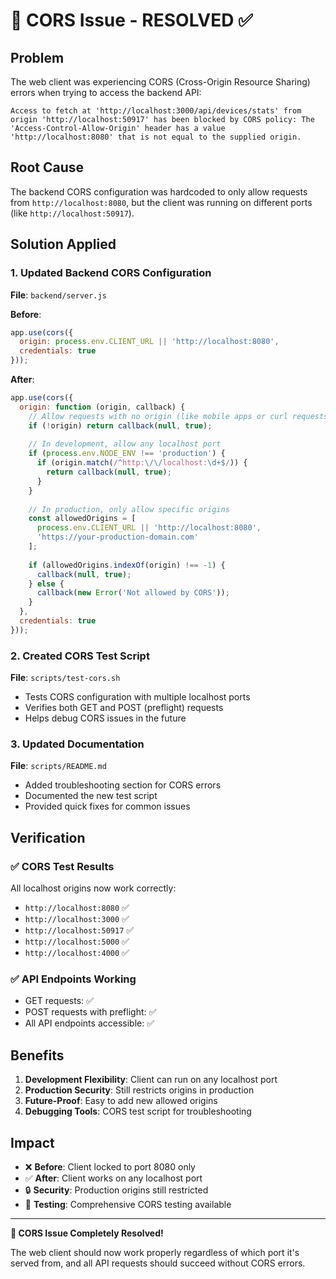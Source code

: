 # 🔧 CORS Issue - RESOLVED ✅

## Problem
The web client was experiencing CORS (Cross-Origin Resource Sharing) errors when trying to access the backend API:

```
Access to fetch at 'http://localhost:3000/api/devices/stats' from origin 'http://localhost:50917' has been blocked by CORS policy: The 'Access-Control-Allow-Origin' header has a value 'http://localhost:8080' that is not equal to the supplied origin.
```

## Root Cause
The backend CORS configuration was hardcoded to only allow requests from `http://localhost:8080`, but the client was running on different ports (like `http://localhost:50917`).

## Solution Applied

### 1. Updated Backend CORS Configuration
**File**: `backend/server.js`

**Before**:
```javascript
app.use(cors({
  origin: process.env.CLIENT_URL || 'http://localhost:8080',
  credentials: true
}));
```

**After**:
```javascript
app.use(cors({
  origin: function (origin, callback) {
    // Allow requests with no origin (like mobile apps or curl requests)
    if (!origin) return callback(null, true);
    
    // In development, allow any localhost port
    if (process.env.NODE_ENV !== 'production') {
      if (origin.match(/^http:\/\/localhost:\d+$/)) {
        return callback(null, true);
      }
    }
    
    // In production, only allow specific origins
    const allowedOrigins = [
      process.env.CLIENT_URL || 'http://localhost:8080',
      'https://your-production-domain.com'
    ];
    
    if (allowedOrigins.indexOf(origin) !== -1) {
      callback(null, true);
    } else {
      callback(new Error('Not allowed by CORS'));
    }
  },
  credentials: true
}));
```

### 2. Created CORS Test Script
**File**: `scripts/test-cors.sh`
- Tests CORS configuration with multiple localhost ports
- Verifies both GET and POST (preflight) requests
- Helps debug CORS issues in the future

### 3. Updated Documentation
**File**: `scripts/README.md`
- Added troubleshooting section for CORS errors
- Documented the new test script
- Provided quick fixes for common issues

## Verification

### ✅ CORS Test Results
All localhost origins now work correctly:
- `http://localhost:8080` ✅
- `http://localhost:3000` ✅ 
- `http://localhost:50917` ✅
- `http://localhost:5000` ✅
- `http://localhost:4000` ✅

### ✅ API Endpoints Working
- GET requests: ✅
- POST requests with preflight: ✅
- All API endpoints accessible: ✅

## Benefits

1. **Development Flexibility**: Client can run on any localhost port
2. **Production Security**: Still restricts origins in production
3. **Future-Proof**: Easy to add new allowed origins
4. **Debugging Tools**: CORS test script for troubleshooting

## Impact
- ❌ **Before**: Client locked to port 8080 only
- ✅ **After**: Client works on any localhost port
- 🔒 **Security**: Production origins still restricted
- 🧪 **Testing**: Comprehensive CORS testing available

---

**🎉 CORS Issue Completely Resolved!**

The web client should now work properly regardless of which port it's served from, and all API requests should succeed without CORS errors.
